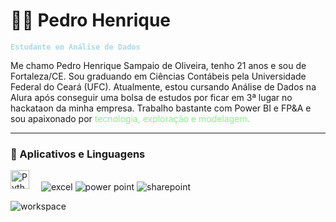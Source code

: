 # 👨‍💻 Pedro Henrique

<span style="color: lightblue;">**`Estudante em Análise de Dados`**</span>

Me chamo Pedro Henrique Sampaio de Oliveira, tenho 21 anos e sou de Fortaleza/CE. Sou graduando em Ciências Contábeis pela Universidade Federal do Ceará (UFC). Atualmente, estou cursando Análise de Dados na Alura após conseguir uma bolsa de estudos por ficar em 3ª lugar no hackataon da minha empresa. Trabalho bastante com Power BI e FP&A e sou apaixonado por <span style="color: lightgreen;">tecnologia, exploração e modelagem.</span> 

---

### 🎯 Aplicativos e Linguagens

<img 
    text-align="left" 
    alt="Python"
    title="Python" 
    width="30px" 
    style="padding-right: 15px;" 
    src="https://cdn.jsdelivr.net/gh/devicons/devicon@latest/icons/python/python-original.svg"
     />
    <img align="center" alt="excel" src="https://img.shields.io/badge/Microsoft_Excel-217346?style=for-the-badge&logo=microsoft-excel&logoColor=white"/>    <img align="center" alt="power point" src="https://img.shields.io/badge/Microsoft_PowerPoint-B7472A?style=for-the-badge&logo=microsoft-powerpoint&logoColor=white"/> <img align="center" alt="sharepoint" src="https://img.shields.io/badge/Microsoft_SharePoint-0078D4?style=for-the-badge&logo=microsoft-sharepoint&logoColor=white"/> 
    
    
    
<img align="center" alt="workspace" src="https://img.shields.io/badge/workspace-143157?style=for-the-badge&logo=NX&logoColor=white"/> 
  
